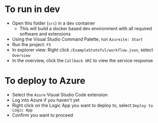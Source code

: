 # To run in dev

- Open this folder (`src`) in a dev container
  - This will build a docker based dev environment with all required software and extensions
- Using the Visual Studio Command Palette, run `Azureite: Start`
- Run the project: `F5`
- In explorer view: Right click `/ExampleStateful/workflow.json`, select `Overview`
- In the overview, click the `Callback URI` to view the service response


# To deploy to Azure  

- Select the `Azure` Visual Studio Code extension
- Log into Azure if you haven't yet
- Right click on the Logic App you want to deploy to, select `Deploy to Logic App`
- Confirm you want to proceed
